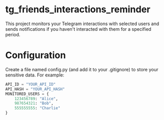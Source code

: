 # tg_friends_interactions_reminder

This project monitors your Telegram interactions with selected users and sends notifications if you haven't interacted with them for a specified period.

# Configuration

Create a file named config.py (and add it to your .gitignore) to store your sensitive data. For example:

```python
API_ID = "YOUR_API_ID"
API_HASH = "YOUR_API_HASH"
MONITORED_USERS = {
    123456789: "Alice",
    987654321: "Bob",
    555555555: "Charlie"
}
